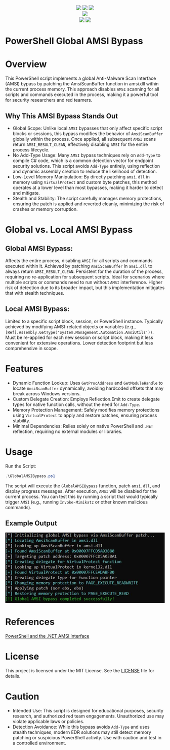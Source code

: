 </h1>
<p align= "center">
   <img src="https://img.shields.io/github/stars/Chainski/GlobalAMSIBypass?style=flat&color=%23add8e6">
   <img src="https://img.shields.io/github/forks/Chainski/GlobalAMSIBypass?style=flat&color=%23add8e6">
   <img src="https://img.shields.io/github/issues/Chainski/GlobalAMSIBypass.svg?color=%23add8e6">
    <br>
  <img src="https://hits.sh/github.com/Chainski/GlobalAMSIBypass.svg?label=views&color=%23add8e6">
   <br>
   <img src="https://img.shields.io/github/last-commit/Chainski/GlobalAMSIBypass?color=%23add8e6">
   <img src="https://img.shields.io/github/license/Chainski/GlobalAMSIBypass.svg?color=%23add8e6">
   <br>
</p>

# PowerShell Global AMSI Bypass

# Overview
This PowerShell script implements a global Anti-Malware Scan Interface (AMSI) bypass by patching the AmsiScanBuffer function in amsi.dll within the current process memory. This approach disables `AMSI` scanning for all scripts and commands executed in the process, making it a powerful tool for security researchers and red teamers.

## Why This AMSI Bypass Stands Out
- Global Scope: Unlike local `AMSI` bypasses that only affect specific script blocks or sessions, this bypass modifies the behavior of `AmsiScanBuffer` globally within the process. Once applied, all subsequent `AMSI` scans return `AMSI_RESULT_CLEAN`, effectively disabling `AMSI` for the entire process lifecycle.
- No Add-Type Usage: Many `AMSI` bypass techniques rely on `Add-Type` to compile C# code, which is a common detection vector for endpoint security solutions. This script avoids `Add-Type` entirely, using reflection and dynamic assembly creation to reduce the likelihood of detection.
- Low-Level Memory Manipulation: By directly patching `amsi.dll` in memory using `VirtualProtect` and custom byte patches, this method operates at a lower level than most bypasses, making it harder to detect and mitigate.
- Stealth and Stability: The script carefully manages memory protections, ensuring the patch is applied and reverted cleanly, minimizing the risk of crashes or memory corruption.

# Global vs. Local AMSI Bypass

## Global AMSI Bypass:
Affects the entire process, disabling `AMSI` for all scripts and commands executed within it.
Achieved by patching `AmsiScanBuffer` in `amsi.dll` to always return `AMSI_RESULT_CLEAN`.
Persistent for the duration of the process, requiring no re-application for subsequent scripts.
Ideal for scenarios where multiple scripts or commands need to run without `AMSI` interference.
Higher risk of detection due to its broader impact, but this implementation mitigates that with stealth techniques.

## Local AMSI Bypass:
Limited to a specific script block, session, or PowerShell instance.
Typically achieved by modifying AMSI-related objects or variables (e.g., `[Ref].Assembly.GetType('System.Management.Automation.AmsiUtils'))`.
Must be re-applied for each new session or script block, making it less convenient for extensive operations.
Lower detection footprint but less comprehensive in scope.

# Features
- Dynamic Function Lookup: Uses `GetProcAddress` and `GetModuleHandle` to locate `AmsiScanBuffer` dynamically, avoiding hardcoded offsets that may break across Windows versions.
- Custom Delegate Creation: Employs Reflection.Emit to create delegate types for native function calls, without the need for `Add-Type`.
- Memory Protection Management: Safely modifies memory protections using `VirtualProtect` to apply and restore patches, ensuring process stability.
- Minimal Dependencies: Relies solely on native PowerShell and `.NET` reflection, requiring no external modules or libraries.

# Usage

Run the Script:
```powershell
.\GlobalAMSIBypass.ps1
```
The script will execute the `GlobalAMSIBypass` function, patch `amsi.dll`, and display progress messages.
After execution, `AMSI` will be disabled for the current process. You can test this by running a script that would typically trigger `AMSI` (e.g., running `Invoke-Mimikatz` or other known malicious commands).

## Example Output
![output](https://github.com/Chainski/GlobalAMSIBypass/blob/main/output.png?raw=true)

# References
[PowerShell and the .NET AMSI Interface](https://s3cur3th1ssh1t.github.io/Powershell-and-the-.NET-AMSI-Interface)

# License
This project is licensed under the MIT License. See the [LICENSE](https://github.com/Chainski/GlobalAMSIBypass#GPL-3.0-1-ov-file) file for details.

# Caution 
- Intended Use: This script is designed for educational purposes, security research, and authorized red team engagements. Unauthorized use may violate applicable laws or policies.
- Detection Avoidance: While this bypass avoids `Add-Type` and uses stealth techniques, modern EDR solutions may still detect memory patching or suspicious PowerShell activity. Use with caution and test in a controlled environment.
